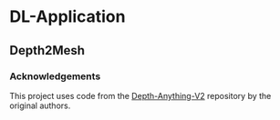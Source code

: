 # DL-Application

## Depth2Mesh
### Acknowledgements
This project uses code from the [Depth-Anything-V2](https://github.com/DepthAnything/Depth-Anything-V2) repository by the original authors.
